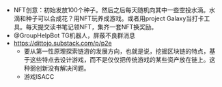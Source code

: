 - NFT创意：初始发放100个种子。然后之后每天随机向其中一些空投水滴。水滴和种子可以合成花？用NFT玩养成游戏。或者用project Galaxy当打卡工具。每天提交读书笔记领NFT，集齐一套NFT换奖励。
- @GroupHelpBot TG机器人，屏蔽不良群消息
- https://dittojo.substack.com/p/p2e
	- 要从第一性原理探索链游的发展方向，也就是说，挖掘区块链的特点，基于这些特点去设计游戏，而不是仅仅把传统游戏的某些资产放在链上。这种弱创新没有解决问题。
	- 游戏ISACC